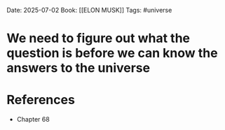 Date: 2025-07-02
Book: [[ELON MUSK]]
Tags: #universe 
# We need to figure out what the question is before we can know the answers to the universe


# References
- Chapter 68